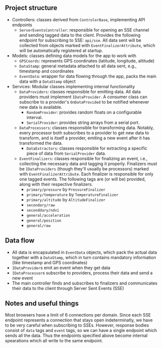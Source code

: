 ﻿## Project structure
- Controllers: classes derived from ``ControlerBase``, implementing API endpoints
    - ``ServerEventsController``: responsible for opening an SSE channel and sending tagged data to the client. Provides the following endpoint for subscribing to SSE: ``api/sse``. All data sent will be collected from objects marked with ``EventFinalizerAttribute``, which will be automatically registered at startup.
- Models: classes defining data models for the app to work with
    - ``GPSCoords``: represents GPS coordinates (latitude, longitude, altitude)
    - ``DataStamp``: general metadata attached to all data sent, e.g., timestamp and coordinates
    - ``EventData``: wrapper for data flowing through the app, packs the main data with a ``DataStamp`` object
- Services: Modular classes implementing internal functionality
    - ``DataProviders``: classes responsible for emitting data. All data providers must implement ``IDataProvider``. A consumer class can subscribe to a provider's ``OnDataProvided`` to be notified whenever new data is available.
        - ``RandomProvider``: provides random floats on a configurable interval.
        - ``SerialProvider``: provides string arrays from a serial port.
    - ``DataProcessors``: classes responsible for transforming data. Notably, every processor both subscribes to a provider to get new data to transform, and is itself a provider, emiting a new event after it has transformed the data.
        - ``DataExtractors``: classes responsible for extracting a specific piece of data from ``SerialProvider`` data.
    - ``EventFinalizers``: classes responsible for finalizing an event, i.e., collecting the necessary data and tagging it properly. Finalizers must be ``IDataProviders`` (though they'll usually be processors) marked with ``EventFinalizerAttribute``. Each finalizer is responsible for only one tagged events. The following tags are (or will be) provided, along with their respective finalizers.
        - ``primary/pressure`` by ``PressureFinalizer``
        - ``primary/temperature`` by ``TemperatureFinalizer``
        - ``primary/altitude`` by ``AltitudeFinalizer``
        - ``secondary/raw``
        - ``seconddary/ndvi``
        - ``general/acceleration``
        - ``general/position``
        - ``general/raw``

## Data flow
- All data is encapsulated in ``EventData`` objects, which pack the actual data together with a ``DataStamp``, which in turn contains mandatory information (like timestamp and GPS coordinates)
- ``IDataProvider``s emit an event when they get data
- ``IDataProcessor``s subscribe to providers, process their data and send a new event
- The main controller finds and subscribes to finalizers and communicates their data to the client through Server Sent Events (SSE)

## Notes and useful things
Most browsers have a limit of 6 connections per domain. Since each SSE endpoint represents a connection that stays open indeterminatly, we have to be very careful when subscribing to SSEs. However, response bodies consist of ``data`` tags and ``event`` tags, so we can have a single endpoint which sends all the data. Thus the endpoints specified above become internal spearations which all write to the same endpoint.